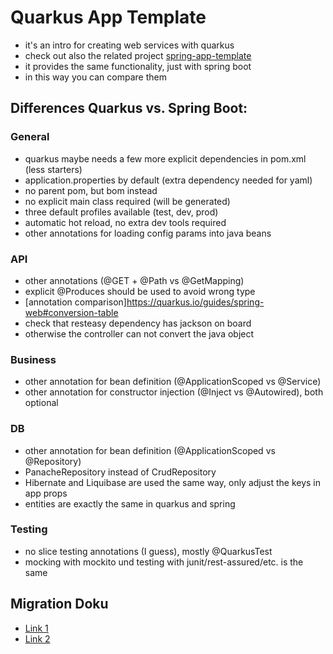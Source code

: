
# Quarkus App Template

- it's an intro for creating web services with quarkus
- check out also the related project 
  [spring-app-template](https://github.com/coc-university/spring-app-template)
- it provides the same functionality, just with spring boot
- in this way you can compare them

## Differences Quarkus vs. Spring Boot:

### General

- quarkus maybe needs a few more explicit dependencies in pom.xml (less starters)
- application.properties by default (extra dependency needed for yaml)
- no parent pom, but bom instead
- no explicit main class required (will be generated)
- three default profiles available (test, dev, prod)
- automatic hot reload, no extra dev tools required
- other annotations for loading config params into java beans

### API

- other annotations (@GET + @Path vs @GetMapping)
- explicit @Produces should be used to avoid wrong type
- [annotation comparison]https://quarkus.io/guides/spring-web#conversion-table
- check that resteasy dependency has jackson on board
- otherwise the controller can not convert the java object

### Business

- other annotation for bean definition (@ApplicationScoped vs @Service)
- other annotation for constructor injection (@Inject vs @Autowired), both optional

### DB

- other annotation for bean definition (@ApplicationScoped vs @Repository)
- PanacheRepository instead of CrudRepository
- Hibernate and Liquibase are used the same way, only adjust the keys in app props
- entities are exactly the same in quarkus and spring

### Testing

- no slice testing annotations (I guess), mostly @QuarkusTest
- mocking with mockito und testing with junit/rest-assured/etc. is the same

## Migration Doku

- [Link 1](https://marcelkliemannel.com/articles/2021/migrating-from-spring-to-quarkus/)
- [Link 2](https://dev.to/rmarting/lessons-learned-migrating-spring-boot-to-quarkus-1ccb)

